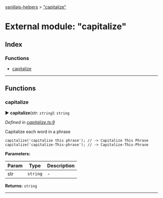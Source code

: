 [vanillajs-helpers](../README.md) > ["capitalize"](../modules/_capitalize_.md)



# External module: "capitalize"

## Index

### Functions

* [capitalize](_capitalize_.md#capitalize)



---
## Functions
<a id="capitalize"></a>

###  capitalize

► **capitalize**(str: *`string`*): `string`



*Defined in [capitalize.ts:9](https://github.com/Tokimon/vanillajs-helpers/blob/255013e/capitalize.ts#L9)*



Capitalize each word in a phrase

    capitalize('capitalize this phrase'); // -> Capitalize This Phrase
    capitalize('capitalize-This-phrase'); // -> Capitalize-This-Phrase


**Parameters:**

| Param | Type | Description |
| ------ | ------ | ------ |
| str | `string`   |  - |





**Returns:** `string`





___



